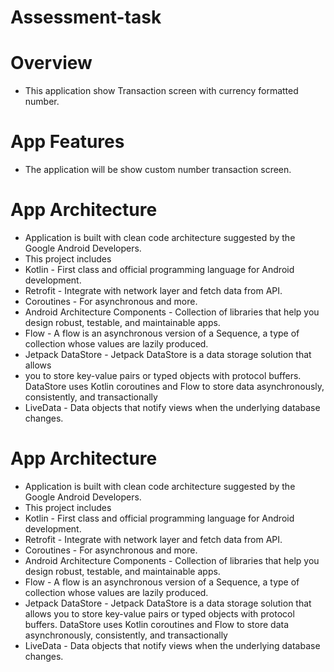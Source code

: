 # Assessment-task

# Overview
- This application show Transaction screen with currency formatted number. 

# App Features
- The application will be show custom number transaction screen.

# App Architecture
- Application is built with clean code architecture suggested by the Google Android Developers.
- This project includes
- Kotlin - First class and official programming language for Android development.
-  Retrofit - Integrate with network layer and fetch data from API.
- Coroutines - For asynchronous and more.
- Android Architecture Components - Collection of libraries that help you design
robust, testable, and maintainable apps.
- Flow - A flow is an asynchronous version of a Sequence, a type of collection
whose values are lazily produced.
- Jetpack DataStore - Jetpack DataStore is a data storage solution that allows
- you to store key-value pairs or typed objects with protocol buffers. DataStore
uses Kotlin coroutines and Flow to store data asynchronously, consistently, and
transactionally
- LiveData - Data objects that notify views when the underlying database
changes.

# App Architecture
- Application is built with clean code architecture suggested by the Google Android Developers.
- This project includes
- Kotlin - First class and official programming language for Android development.
- Retrofit - Integrate with network layer and fetch data from API.
- Coroutines - For asynchronous and more.
- Android Architecture Components - Collection of libraries that help you design
robust, testable, and maintainable apps.
- Flow - A flow is an asynchronous version of a Sequence, a type of collection
whose values are lazily produced.
- Jetpack DataStore - Jetpack DataStore is a data storage solution that allows
you to store key-value pairs or typed objects with protocol buffers. DataStore
uses Kotlin coroutines and Flow to store data asynchronously, consistently, and
transactionally
- LiveData - Data objects that notify views when the underlying database
changes.
